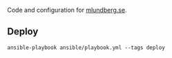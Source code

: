 Code and configuration for [mlundberg.se](https://mlundberg.se).

## Deploy
`ansible-playbook ansible/playbook.yml --tags deploy`
